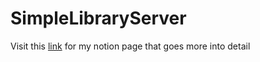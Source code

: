 # SimpleLibraryServer
Visit this [link](https://plaid-scourge-f4c.notion.site/API-project-2679b2c50ce24d98bed0bef6c8766575?pvs=4) for my notion page that goes more into detail

